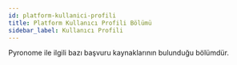 ```yaml
---
id: platform-kullanici-profili
title: Platform Kullanıcı Profili Bölümü
sidebar_label: Kullanıcı Profili
---
```


<a id="aHeaderMenuAnchor" data-header-menu="Docs"></a>

Pyronome ile ilgili bazı başvuru kaynaklarının bulunduğu bölümdür.